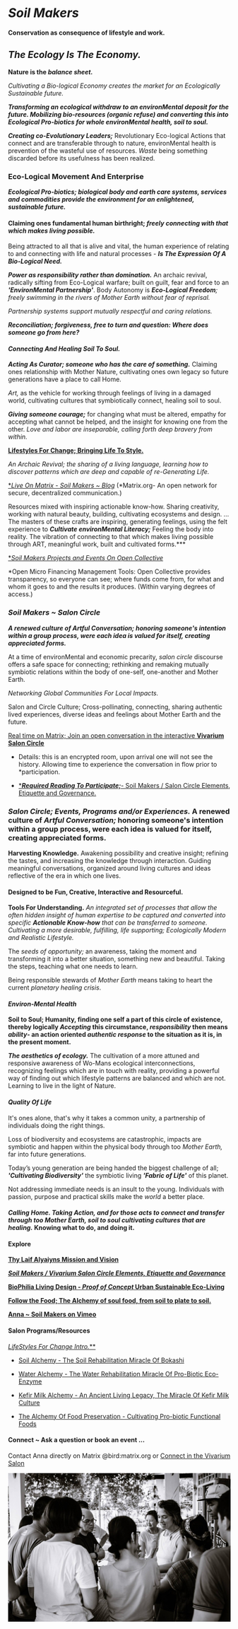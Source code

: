 # *Soil Makers*

**Conservation as consequence of lifestyle and work.**

## *The Ecology Is The Economy.*
**Nature is the *balance sheet.***

*Cultivating a *Bio-logical Economy* creates the market for an *Ecologically Sustainable* future.*

***Transforming an ecological withdraw to an environMental deposit for the future. Mobilizing bio-resources (organic refuse) and converting this into Ecological Pro-biotics for whole environMental health, soil to soul.***

***Creating co-Evolutionary Leaders;*** Revolutionary Eco-logical Actions that connect and are transferable through to nature, environMental health is prevention of the wasteful use of resources. *Waste* being something discarded before its usefulness has been realized.

### Eco-Logical Movement And Enterprise

***Ecological Pro-biotics; biological body and earth care systems, services and commodities provide the environment for an enlightened, sustainable future.***

#### Claiming ones fundamental human birthright; *freely connecting with that which makes living possible.*
Being attracted to all that is alive and vital, the human experience of relating to and connecting with life and natural processes - ***Is The Expression Of A Bio-Logical Need.***

***Power as responsibility rather than domination.*** An archaic revival, radically sifting from Eco-Logical warfare; built on guilt, fear and force to an ***'EnvironMental Partnership'***. Body Autonomy is ***Eco-Logical Freedom**; freely swimming in the rivers of Mother Earth without fear of reprisal.*

*Partnership systems support mutually respectful and caring relations.*

***Reconciliation; forgiveness, free to turn and question: Where does someone go from here?***

#### *Connecting And Healing Soil To Soul.*

***Acting As Curator; someone who has the care of something.*** Claiming ones relationship with Mother Nature, cultivating ones own legacy so future generations have a place to call Home.

*Art,* as the vehicle for working through feelings of living in a damaged world, cultivating cultures that symbiotically connect, healing soil to soul.

***Giving someone courage;*** for changing what must be altered, empathy for accepting what cannot be helped, and the insight for knowing one from the other. *Love and labor are inseparable, calling forth deep bravery from within.*

[**Lifestyles For Change; Bringing Life To Style.**](./lifeStylesForChange/lifeStylesForChangeIntro.md)

*An Archaic Revival; the sharing of a living language, learning how to discover patterns which are deep and capable of re-Generating Life.*

[**Live On *Matrix - Soil Makers ~ *Blog***](https://matrix.to/#/!EwezVvVjpxKVCMIuRM:matrix.org?via=matrix.org&via=kde.org&via=converser.eu)
(*Matrix.org- An open network for secure, decentralized communication.)

Resources mixed with inspiring actionable know-how. Sharing creativity, working with natural beauty, building, cultivating ecosystems and design. ... The masters of these crafts are inspiring, generating feelings, using the felt experience to ***Cultivate environMental Literacy;*** Feeling the body into reality. The vibration of connecting to that which makes living possible through ART, meaningful work, built and cultivated forms.***

[**Soil Makers Projects and Events On *Open Collective**](https://opencollective.com/soil-makers)

*Open Micro Financing Management Tools: Open Collective provides transparency, so everyone can see; where funds come from, for what and whom it goes to and the results it produces. (Within varying degrees of access.)

### *Soil Makers ~ *Salon Circle**

***A renewed culture of Artful Conversation; honoring someone's intention within a group process, were each idea is valued for itself, creating appreciated forms.***

At a time of environMental and economic precarity, *salon circle* discourse offers a safe space for connecting; rethinking and remaking mutually symbiotic relations within the body of one-self, one-another and Mother Earth.

*Networking Global Communities For Local Impacts.*

Salon and Circle Culture; Cross-pollinating, connecting, sharing authentic lived experiences, diverse ideas and feelings about Mother Earth and the future.

[Real time on Matrix; Join an open conversation in the interactive **Vivarium Salon Circle**](https://matrix.to/#/!LSpVaMCiYQehpJONFF:matrix.org?via=matrix.org&via=t2bot.io&via=stux.chat)
- Details: this is an encrypted room, upon arrival one will not see the history. Allowing time to experience the conversation in flow prior to *participation.

- [****Required Reading To Participate;***- Soil Makers / Salon Circle Elements, Etiquette and Governance.](./lifeStylesForChange/soilMakersSalonCircleElements.md)

### *Salon Circle; Events, Programs and/or Experiences.* A renewed culture of *Artful Conversation;* honoring someone's intention within a group process, were each idea is valued for itself, creating appreciated forms.

**Harvesting Knowledge.**
Awakening possibility and creative insight; refining the tastes, and increasing the knowledge through interaction. Guiding meaningful conversations, organized around living cultures and ideas reflective of the era in which one lives.

#### Designed to be Fun, Creative, Interactive and Resourceful.

**Tools For Understanding.**
*An integrated set of processes that allow the often hidden insight of human expertise to be captured and converted into specific **Actionable Know-how** that can be transferred to someone. Cultivating a more desirable, fulfilling, life supporting; Ecologically Modern and Realistic Lifestyle.*

The *seeds of opportunity;* an awareness, taking the moment and transforming it into a better situation, something new and beautiful. Taking the steps, teaching what one needs to learn.

Being responsible stewards of *Mother Earth* means taking to heart the current *planetary healing crisis*.

#### *Environ-Mental Health*

**Soil to Soul; Humanity, finding one self a part of this circle of existence, thereby logically *Accepting* this circumstance, *responsibility* then means *ability*- an action oriented *authentic response* to the situation as it is, in the present moment.**

***The aesthetics of ecology.*** The cultivation of a more attuned and responsive awareness of Wo-Mans ecological interconnections, recognizing feelings which are in touch with reality, providing a powerful way of finding out which lifestyle patterns are balanced and which are not. Learning to live in the light of Nature.

#### *Quality Of Life*

It's ones alone, that's why it takes a common unity, a partnership of individuals doing the right things.

Loss of biodiversity and ecosystems are catastrophic, impacts are symbiotic and happen within the physical body through too *Mother Earth,* far into future generations.

Today’s young generation are being handed the biggest challenge of all; ***'Cultivating Biodiversity'*** the symbiotic living ***'Fabric of Life'*** of this planet.

Not addressing immediate needs is an insult to the young. Individuals with passion, purpose and practical skills make the *world* a better place.

#### *Calling Home. Taking Action, and for those acts to connect and transfer through too Mother Earth, soil to soul cultivating cultures that are healing.* Knowing what to do, and doing it.

#### Explore

[**Thy Laif Alyaiyns Mission and Vision**](./thyLaifAlaiyns.md)

[***Soil Makers / Vivarium Salon Circle Elements, Etiquette and Governance***](./lifeStylesForChange/vivariumSalonCircleElements.md)

[**BioPhilia Living Design - *Proof of Concept* Urban Sustainable Eco-Living**](./bioPhiliaLivingDesignProofOfConcept/creativeEcoLivingProofOfConcept.md)

[**Follow the Food; The Alchemy of soul food, from soil to plate to soil.**](./soulFood/followTheFood.md)

[**Anna ~ Soil Makers on Vimeo**](https://vimeo.com/soilmakers)

#### Salon Programs/Resources

[***Life*Styles* For Change Intro.***](./lifeStylesForChange/lifeStylesForChangeIntro.md)

- [Soil Alchemy - The Soil Rehabilitation Miracle Of Bokashi](./lifeStylesForChange/soilAlchemy.md)

- [Water Alchemy - The Water Rehabilitation Miracle Of Pro-Biotic Eco-Enzyme](./lifeStylesForChange/waterAlchemy.md)

- [Kefir Milk Alchemy - An Ancient Living Legacy, The Miracle Of Kefir Milk Culture](./lifeStylesForChange/kefirMilkAlchemy.md)

- [The Alchemy Of Food Preservation - Cultivating Pro-biotic Functional Foods](./lifeStylesForChange/lactoFermentbBasicMethod.md)

#### Connect ~ Ask a question or book an event ...
Contact Anna directly on Matrix @bird:matrix.org or [Connect in the Vivarium Salon](https://matrix.to/#/!LSpVaMCiYQehpJONFF:matrix.org)

![Bokashi Program](./eventGallery/bokashiProgram_web.jpg)
